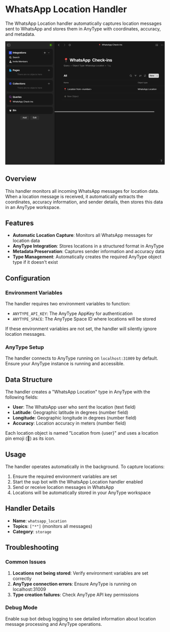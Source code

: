 # WhatsApp Location Handler

The WhatsApp Location handler automatically captures location messages sent to WhatsApp and stores them in AnyType with coordinates, accuracy, and metadata.

![WhatsApp Location Handler](/images/anytype-whatsapp.png)

## Overview

This handler monitors all incoming WhatsApp messages for location data. When a location message is received, it automatically extracts the coordinates, accuracy information, and sender details, then stores this data in an AnyType workspace.

## Features

- **Automatic Location Capture**: Monitors all WhatsApp messages for location data
- **AnyType Integration**: Stores locations in a structured format in AnyType
- **Metadata Preservation**: Captures sender information and accuracy data
- **Type Management**: Automatically creates the required AnyType object type if it doesn't exist

## Configuration

### Environment Variables

The handler requires two environment variables to function:

- `ANYTYPE_API_KEY`: The AnyType AppKey for authentication
- `ANYTYPE_SPACE`: The AnyType Space ID where locations will be stored

If these environment variables are not set, the handler will silently ignore location messages.

### AnyType Setup

The handler connects to AnyType running on `localhost:31009` by default. Ensure your AnyType instance is running and accessible.

## Data Structure

The handler creates a "WhatsApp Location" type in AnyType with the following fields:

- **User**: The WhatsApp user who sent the location (text field)
- **Latitude**: Geographic latitude in degrees (number field)
- **Longitude**: Geographic longitude in degrees (number field)
- **Accuracy**: Location accuracy in meters (number field)

Each location object is named "Location from {user}" and uses a location pin emoji (📍) as its icon.

## Usage

The handler operates automatically in the background. To capture locations:

1. Ensure the required environment variables are set
2. Start the sup bot with the WhatsApp Location handler enabled
3. Send or receive location messages in WhatsApp
4. Locations will be automatically stored in your AnyType workspace

## Handler Details

- **Name**: `whatsapp_location`
- **Topics**: `["*"]` (monitors all messages)
- **Category**: `storage`

## Troubleshooting

### Common Issues

1. **Locations not being stored**: Verify environment variables are set correctly
2. **AnyType connection errors**: Ensure AnyType is running on localhost:31009
3. **Type creation failures**: Check AnyType API key permissions

### Debug Mode

Enable sup bot debug logging to see detailed information about location message processing and AnyType operations.
